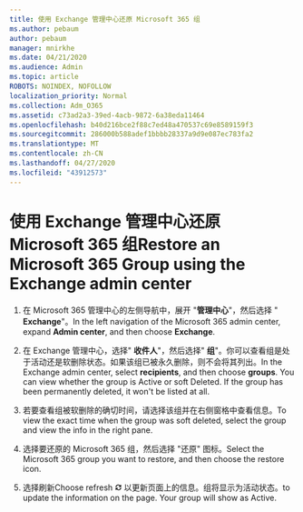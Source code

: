 ```yaml
---
title: 使用 Exchange 管理中心还原 Microsoft 365 组
ms.author: pebaum
author: pebaum
manager: mnirkhe
ms.date: 04/21/2020
ms.audience: Admin
ms.topic: article
ROBOTS: NOINDEX, NOFOLLOW
localization_priority: Normal
ms.collection: Adm_O365
ms.assetid: c73ad2a3-39ed-4acb-9872-6a38eda11464
ms.openlocfilehash: b40d216bce2f88c7ed48a470537c69e8589159f3
ms.sourcegitcommit: 286000b588adef1bbbb28337a9d9e087ec783fa2
ms.translationtype: MT
ms.contentlocale: zh-CN
ms.lasthandoff: 04/27/2020
ms.locfileid: "43912573"
---
```

# <a name="restore-an-microsoft-365-group-using-the-exchange-admin-center"></a><span data-ttu-id="03827-102">使用 Exchange 管理中心还原 Microsoft 365 组</span><span class="sxs-lookup"><span data-stu-id="03827-102">Restore an Microsoft 365 Group using the Exchange admin center</span></span>

1. <span data-ttu-id="03827-103">在 Microsoft 365 管理中心的左侧导航中，展开 "**管理中心**"，然后选择 " **Exchange**"。</span><span class="sxs-lookup"><span data-stu-id="03827-103">In the left navigation of the Microsoft 365 admin center, expand **Admin center**, and then choose **Exchange**.</span></span>
    
2. <span data-ttu-id="03827-p101">在 Exchange 管理中心，选择" **收件人**"，然后选择" **组**"。你可以查看组是处于活动还是软删除状态。如果该组已被永久删除，则不会将其列出。</span><span class="sxs-lookup"><span data-stu-id="03827-p101">In the Exchange admin center, select **recipients**, and then choose **groups**. You can view whether the group is Active or soft Deleted. If the group has been permanently deleted, it won't be listed at all.</span></span>
    
3. <span data-ttu-id="03827-107">若要查看组被软删除的确切时间，请选择该组并在右侧窗格中查看信息。</span><span class="sxs-lookup"><span data-stu-id="03827-107">To view the exact time when the group was soft deleted, select the group and view the info in the right pane.</span></span>
    
4. <span data-ttu-id="03827-108">选择要还原的 Microsoft 365 组，然后选择 "还原" 图标。</span><span class="sxs-lookup"><span data-stu-id="03827-108">Select the Microsoft 365 group you want to restore, and then choose the restore icon.</span></span>
    
5. <span data-ttu-id="03827-109">选择刷新</span><span class="sxs-lookup"><span data-stu-id="03827-109">Choose refresh</span></span> !['刷新'图标](media/6464df90-2a91-4c1f-92a6-9a38c7696ac3.gif) <span data-ttu-id="03827-p102">以更新页面上的信息。组将显示为活动状态。</span><span class="sxs-lookup"><span data-stu-id="03827-p102">to update the information on the page. Your group will show as Active.</span></span> 
    


